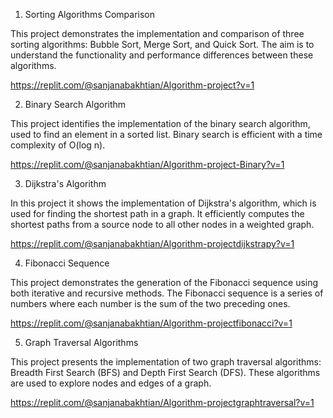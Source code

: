 1. Sorting Algorithms Comparison

This project demonstrates the implementation and comparison of three sorting algorithms: Bubble Sort, Merge Sort, and Quick Sort. The aim is to understand the functionality and performance differences between these algorithms.

https://replit.com/@sanjanabakhtian/Algorithm-project?v=1

2. Binary Search Algorithm

This project identifies the implementation of the binary search algorithm, used to find an element in a sorted list. Binary search is efficient with a time complexity of O(log n).

https://replit.com/@sanjanabakhtian/Algorithm-project-Binary?v=1

3. Dijkstra's Algorithm

In this project it shows the implementation of Dijkstra's algorithm, which is used for finding the shortest path in a graph. It efficiently computes the shortest paths from a source node to all other nodes in a weighted graph.

https://replit.com/@sanjanabakhtian/Algorithm-projectdijkstrapy?v=1

4. Fibonacci Sequence

This project demonstrates the generation of the Fibonacci sequence using both iterative and recursive methods. The Fibonacci sequence is a series of numbers where each number is the sum of the two preceding ones.

https://replit.com/@sanjanabakhtian/Algorithm-projectfibonacci?v=1

5. Graph Traversal Algorithms

This project presents the implementation of two graph traversal algorithms: Breadth First Search (BFS) and Depth First Search (DFS). These algorithms are used to explore nodes and edges of a graph.

https://replit.com/@sanjanabakhtian/Algorithm-projectgraphtraversal?v=1

